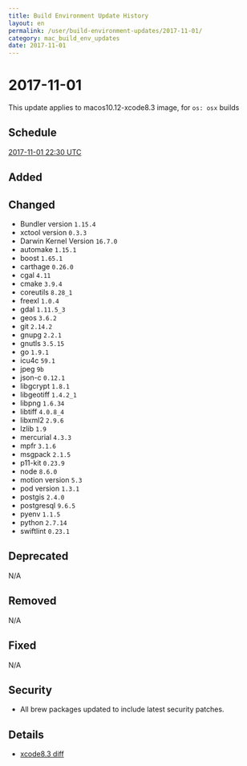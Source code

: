 ```yaml
---
title: Build Environment Update History
layout: en
permalink: /user/build-environment-updates/2017-11-01/
category: mac_build_env_updates
date: 2017-11-01
---
```


# 2017-11-01

This update applies to macos10.12-xcode8.3 image, for `os: osx` builds

## Schedule

[2017-11-01 22:30 UTC](http://everytimezone.com/#2017-11-01,630,c8l)

## Added



## Changed

- Bundler version `1.15.4`
- xctool version `0.3.3`
- Darwin Kernel Version `16.7.0`
- automake `1.15.1`
- boost `1.65.1`
- carthage `0.26.0`
- cgal `4.11`
- cmake `3.9.4`
- coreutils `8.28_1`
- freexl `1.0.4`
- gdal `1.11.5_3`
- geos `3.6.2`
- git `2.14.2`
- gnupg `2.2.1`
- gnutls `3.5.15`
- go `1.9.1`
- icu4c `59.1`
- jpeg `9b`
- json-c `0.12.1`
- libgcrypt `1.8.1`
- libgeotiff `1.4.2_1`
- libpng `1.6.34`
- libtiff `4.0.8_4`
- libxml2 `2.9.6`
- lzlib `1.9`
- mercurial `4.3.3`
- mpfr `3.1.6`
- msgpack `2.1.5`
- p11-kit `0.23.9`
- node `8.6.0`
- motion version `5.3`
- pod version `1.3.1`
- postgis `2.4.0`
- postgresql `9.6.5`
- pyenv `1.1.5`
- python `2.7.14`
- swiftlint `0.23.1`


## Deprecated

N/A


## Removed

N/A

## Fixed

N/A

## Security

- All brew packages updated to include latest security patches.

## Details

- [xcode8.3 diff](https://github.com/Lyoness/travis_staging_test/commit/fba03279686a1492a78ed958d72344fe4af3a55f?diff=unified%23diff-934df722cbc32c134935cba6c22c3a84R740)
